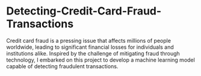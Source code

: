 # Detecting-Credit-Card-Fraud-Transactions
Credit card fraud is a pressing issue that affects millions of people worldwide, leading to significant financial losses for individuals and institutions alike. Inspired by the challenge of mitigating fraud through technology, I embarked on this project to develop a machine learning model capable of detecting fraudulent transactions.
